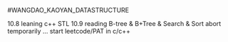 #WANGDAO_KAOYAN_DATASTRUCTURE

10.8 leaning c++ STL
10.9 reading B-tree & B+Tree & Search & Sort
	abort temporarily ...
	start leetcode/PAT in c/c++

